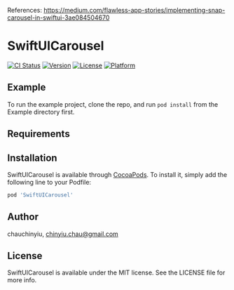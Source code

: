 References:
https://medium.com/flawless-app-stories/implementing-snap-carousel-in-swiftui-3ae084504670
  
# SwiftUICarousel

[![CI Status](https://img.shields.io/travis/chauchinyiu/SwiftUICarousel.svg?style=flat)](https://travis-ci.org/chauchinyiu/SwiftUICarousel)
[![Version](https://img.shields.io/cocoapods/v/SwiftUICarousel.svg?style=flat)](https://cocoapods.org/pods/SwiftUICarousel)
[![License](https://img.shields.io/cocoapods/l/SwiftUICarousel.svg?style=flat)](https://cocoapods.org/pods/SwiftUICarousel)
[![Platform](https://img.shields.io/cocoapods/p/SwiftUICarousel.svg?style=flat)](https://cocoapods.org/pods/SwiftUICarousel)

## Example

To run the example project, clone the repo, and run `pod install` from the Example directory first.

## Requirements

## Installation

SwiftUICarousel is available through [CocoaPods](https://cocoapods.org). To install
it, simply add the following line to your Podfile:

```ruby
pod 'SwiftUICarousel'
```

## Author

chauchinyiu, chinyiu.chau@gmail.com

## License

SwiftUICarousel is available under the MIT license. See the LICENSE file for more info.
